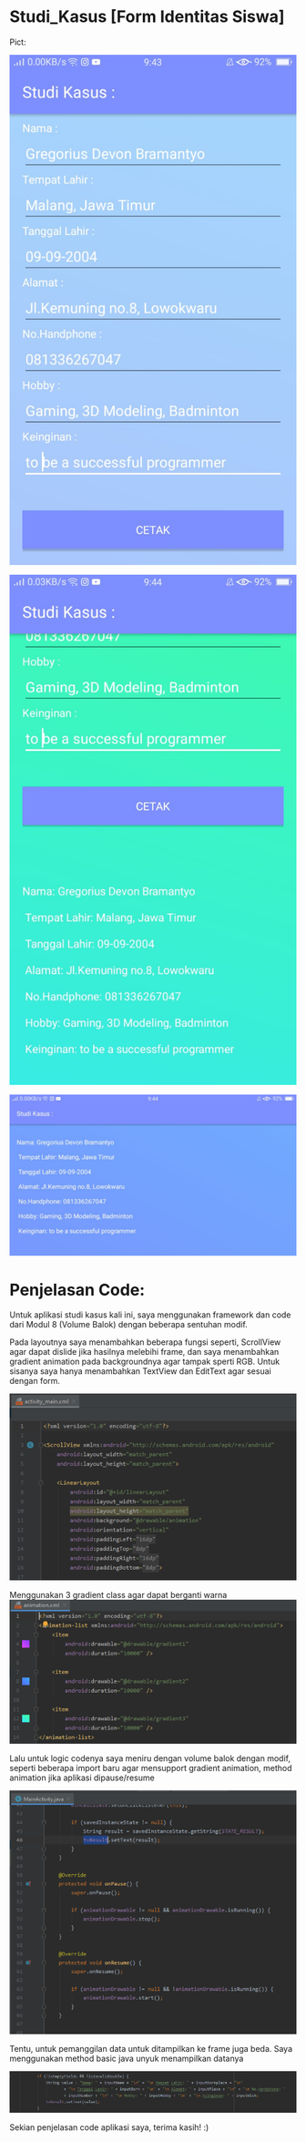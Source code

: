 # Studi_Kasus [Form Identitas Siswa]

Pict:

![Alt Text](https://github.com/NextDvn/Studi_Kasus/blob/master/WhatsApp%20Image%202020-07-27%20at%209.45.01%20PM%20(1).jpeg)

![Alt Text](https://github.com/NextDvn/Studi_Kasus/blob/master/WhatsApp%20Image%202020-07-27%20at%209.45.01%20PM.jpeg)

![Alt Text](https://github.com/NextDvn/Studi_Kasus/blob/master/WhatsApp%20Image%202020-07-27%20at%209.45.00%20PM.jpeg)

# Penjelasan Code:

Untuk aplikasi studi kasus kali ini, saya menggunakan framework dan code dari Modul 8 (Volume Balok) dengan beberapa sentuhan modif.

Pada layoutnya saya menambahkan beberapa fungsi seperti, ScrollView agar dapat dislide jika hasilnya melebihi frame, dan saya menambahkan gradient animation pada backgroundnya agar tampak sperti RGB. Untuk sisanya saya hanya menambahkan TextView dan EditText agar sesuai dengan form.

![Alt Text](https://github.com/NextDvn/Studi_Kasus/blob/master/Capture.PNG)

Menggunakan 3 gradient class agar dapat berganti warna
![Alt Text](https://github.com/NextDvn/Studi_Kasus/blob/master/Capture1.PNG)

Lalu untuk logic codenya saya meniru dengan volume balok dengan modif, seperti beberapa import baru agar mensupport gradient animation, method animation jika aplikasi dipause/resume

![Alt Text](https://github.com/NextDvn/Studi_Kasus/blob/master/Capture2.PNG)

Tentu, untuk pemanggilan data untuk ditampilkan ke frame juga beda. Saya menggunakan method basic java unyuk menampilkan datanya

![Alt Text](https://github.com/NextDvn/Studi_Kasus/blob/master/Capture3.PNG)

Sekian penjelasan code aplikasi saya, terima kasih! :)

